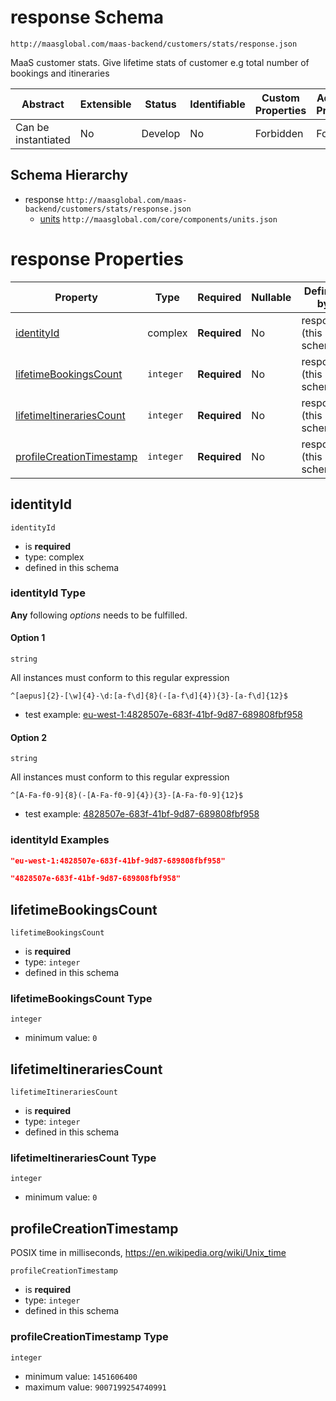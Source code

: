 # response Schema

```
http://maasglobal.com/maas-backend/customers/stats/response.json
```

MaaS customer stats. Give lifetime stats of customer e.g total number of bookings and itineraries

| Abstract            | Extensible | Status  | Identifiable | Custom Properties | Additional Properties | Defined In                                                  |
| ------------------- | ---------- | ------- | ------------ | ----------------- | --------------------- | ----------------------------------------------------------- |
| Can be instantiated | No         | Develop | No           | Forbidden         | Forbidden             | [maas-backend/customers/stats/response.json](response.json) |

## Schema Hierarchy

- response `http://maasglobal.com/maas-backend/customers/stats/response.json`
  - [units](../../../core/components/units.md) `http://maasglobal.com/core/components/units.json`

# response Properties

| Property                                              | Type      | Required     | Nullable | Defined by             |
| ----------------------------------------------------- | --------- | ------------ | -------- | ---------------------- |
| [identityId](#identityid)                             | complex   | **Required** | No       | response (this schema) |
| [lifetimeBookingsCount](#lifetimebookingscount)       | `integer` | **Required** | No       | response (this schema) |
| [lifetimeItinerariesCount](#lifetimeitinerariescount) | `integer` | **Required** | No       | response (this schema) |
| [profileCreationTimestamp](#profilecreationtimestamp) | `integer` | **Required** | No       | response (this schema) |

## identityId

`identityId`

- is **required**
- type: complex
- defined in this schema

### identityId Type

**Any** following _options_ needs to be fulfilled.

#### Option 1

`string`

All instances must conform to this regular expression

```regex
^[aepus]{2}-[\w]{4}-\d:[a-f\d]{8}(-[a-f\d]{4}){3}-[a-f\d]{12}$
```

- test example:
  [eu-west-1:4828507e-683f-41bf-9d87-689808fbf958](<https://regexr.com/?expression=%5E%5Baepus%5D%7B2%7D-%5B%5Cw%5D%7B4%7D-%5Cd%3A%5Ba-f%5Cd%5D%7B8%7D(-%5Ba-f%5Cd%5D%7B4%7D)%7B3%7D-%5Ba-f%5Cd%5D%7B12%7D%24&text=eu-west-1%3A4828507e-683f-41bf-9d87-689808fbf958>)

#### Option 2

`string`

All instances must conform to this regular expression

```regex
^[A-Fa-f0-9]{8}(-[A-Fa-f0-9]{4}){3}-[A-Fa-f0-9]{12}$
```

- test example:
  [4828507e-683f-41bf-9d87-689808fbf958](<https://regexr.com/?expression=%5E%5BA-Fa-f0-9%5D%7B8%7D(-%5BA-Fa-f0-9%5D%7B4%7D)%7B3%7D-%5BA-Fa-f0-9%5D%7B12%7D%24&text=4828507e-683f-41bf-9d87-689808fbf958>)

### identityId Examples

```json
"eu-west-1:4828507e-683f-41bf-9d87-689808fbf958"
```

```json
"4828507e-683f-41bf-9d87-689808fbf958"
```

## lifetimeBookingsCount

`lifetimeBookingsCount`

- is **required**
- type: `integer`
- defined in this schema

### lifetimeBookingsCount Type

`integer`

- minimum value: `0`

## lifetimeItinerariesCount

`lifetimeItinerariesCount`

- is **required**
- type: `integer`
- defined in this schema

### lifetimeItinerariesCount Type

`integer`

- minimum value: `0`

## profileCreationTimestamp

POSIX time in milliseconds, https://en.wikipedia.org/wiki/Unix_time

`profileCreationTimestamp`

- is **required**
- type: `integer`
- defined in this schema

### profileCreationTimestamp Type

`integer`

- minimum value: `1451606400`
- maximum value: `9007199254740991`
